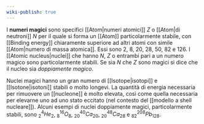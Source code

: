 ```yaml
---
wiki-publish: true
---
```

I **numeri magici** sono specifici [[Atom|numeri atomici]] $Z$ o [[Atom|di neutroni]] $N$ per il quale si forma un [[Atom]] particolarmente stabile, con [[Binding energy]] chiaramente superiore ad altri atomi con simile [[Atom|numero di massa atomica]]. Essi sono 2, 8, 20, 28, 50, 82 e 126. I [[Atomic nucleus|nuclei]] che hanno $N$, $Z$ o entrambi pari a un numero magico sono particolarmente stabili. Se sia $N$ che $Z$ sono magici si dice che il nucleo sia *doppiamente magico*.

Nuclei magici hanno un gran numero di [[Isotope|isotopi]] e [[Isotone|isotoni]] stabili o molto longevi. La quantità di energia necessaria per rimuovere un [[nucleone]] è molto elevata, così come quella necessaria per elevarne uno ad uno stato eccitato (nel contesto del [[modello a shell nucleare]]). Alcuni esempi di nuclei doppiamente magici, particolarmente stabili, sono $_{2}^{4}He_{2}$, $_{8}^{16}O_{8}$, $_{20}^{40}Ca_{20}$, $_{20}^{48}Ca_{28}$ e $_{82}^{208}Pb_{128}$.